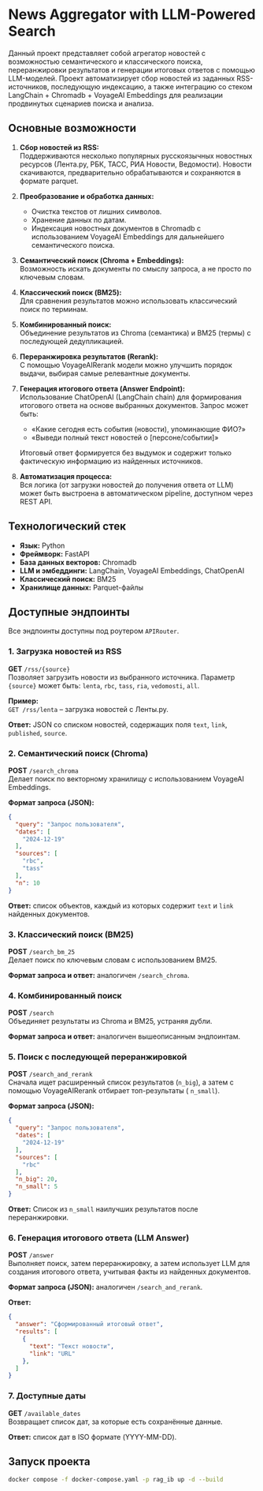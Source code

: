 # News Aggregator with LLM-Powered Search

Данный проект представляет собой агрегатор новостей с возможностью семантического и классического поиска, переранжировки
результатов и генерации итоговых ответов с помощью LLM-моделей. Проект автоматизирует сбор новостей из заданных
RSS-источников, последующую индексацию, а также интеграцию со стеком LangChain + Chromadb + VoyageAI Embeddings для
реализации продвинутых сценариев поиска и анализа.

## Основные возможности

1. **Сбор новостей из RSS:**  
   Поддерживаются несколько популярных русскоязычных новостных ресурсов (Лента.ру, РБК, ТАСС, РИА Новости, Ведомости).
   Новости скачиваются, предварительно обрабатываются и сохраняются в формате parquet.

2. **Преобразование и обработка данных:**
    - Очистка текстов от лишних символов.
    - Хранение данных по датам.
    - Индексация новостных документов в Chromadb с использованием VoyageAI Embeddings для дальнейшего семантического
      поиска.

3. **Семантический поиск (Chroma + Embeddings):**  
   Возможность искать документы по смыслу запроса, а не просто по ключевым словам.

4. **Классический поиск (BM25):**  
   Для сравнения результатов можно использовать классический поиск по терминам.

5. **Комбинированный поиск:**  
   Объединение результатов из Chroma (семантика) и BM25 (термы) с последующей дедупликацией.

6. **Переранжировка результатов (Rerank):**  
   С помощью VoyageAIRerank модели можно улучшить порядок выдачи, выбирая самые релевантные документы.

7. **Генерация итогового ответа (Answer Endpoint):**  
   Использование ChatOpenAI (LangChain chain) для формирования итогового ответа на основе выбранных документов. Запрос
   может быть:
    - «Какие сегодня есть события (новости), упоминающие ФИО?»
    - «Выведи полный текст новостей о [персоне/событии]»

   Итоговый ответ формируется без выдумок и содержит только фактическую информацию из найденных источников.

8. **Автоматизация процесса:**  
   Вся логика (от загрузки новостей до получения ответа от LLM) может быть выстроена в автоматическом pipeline,
   доступном через REST API.

## Технологический стек

- **Язык:** Python
- **Фреймворк:** FastAPI
- **База данных векторов:** Chromadb
- **LLM и эмбеддинги:** LangChain, VoyageAI Embeddings, ChatOpenAI
- **Классический поиск:** BM25
- **Хранилище данных:** Parquet-файлы

## Доступные эндпоинты

Все эндпоинты доступны под роутером `APIRouter`.

### 1. Загрузка новостей из RSS

**GET** `/rss/{source}`  
Позволяет загрузить новости из выбранного источника. Параметр `{source}` может быть: `lenta`, `rbc`, `tass`, `ria`,
`vedomosti`, `all`.

**Пример:**  
`GET /rss/lenta` – загрузка новостей с Ленты.ру.

**Ответ:** JSON со списком новостей, содержащих поля `text`, `link`, `published`, `source`.

### 2. Семантический поиск (Chroma)

**POST** `/search_chroma`  
Делает поиск по векторному хранилищу с использованием VoyageAI Embeddings.

**Формат запроса (JSON):**

```json
{
  "query": "Запрос пользователя",
  "dates": [
    "2024-12-19"
  ],
  "sources": [
    "rbc",
    "tass"
  ],
  "n": 10
}
```

**Ответ:** список объектов, каждый из которых содержит `text` и `link` найденных документов.

### 3. Классический поиск (BM25)

**POST** `/search_bm_25`  
Делает поиск по ключевым словам с использованием BM25.

**Формат запроса и ответ:** аналогичен `/search_chroma`.

### 4. Комбинированный поиск

**POST** `/search`  
Объединяет результаты из Chroma и BM25, устраняя дубли.

**Формат запроса и ответ:** аналогичен вышеописанным эндпоинтам.

### 5. Поиск с последующей переранжировкой

**POST** `/search_and_rerank`  
Сначала ищет расширенный список результатов (`n_big`), а затем с помощью VoyageAIRerank отбирает топ-результаты (
`n_small`).

**Формат запроса (JSON):**

```json
{
  "query": "Запрос пользователя",
  "dates": [
    "2024-12-19"
  ],
  "sources": [
    "rbc"
  ],
  "n_big": 20,
  "n_small": 5
}
```

**Ответ:** Список из `n_small` наилучших результатов после переранжировки.

### 6. Генерация итогового ответа (LLM Answer)

**POST** `/answer`  
Выполняет поиск, затем переранжировку, а затем использует LLM для создания итогового ответа, учитывая факты из найденных
документов.

**Формат запроса (JSON):** аналогичен `/search_and_rerank`.

**Ответ:**

```json
{
  "answer": "Сформированный итоговый ответ",
  "results": [
    {
      "text": "Текст новости",
      "link": "URL"
    },
  ]
}
```

### 7. Доступные даты

**GET** `/available_dates`  
Возвращает список дат, за которые есть сохранённые данные.

**Ответ:** список дат в ISO формате (YYYY-MM-DD).

## Запуск проекта

```bash
docker compose -f docker-compose.yaml -p rag_ib up -d --build
```